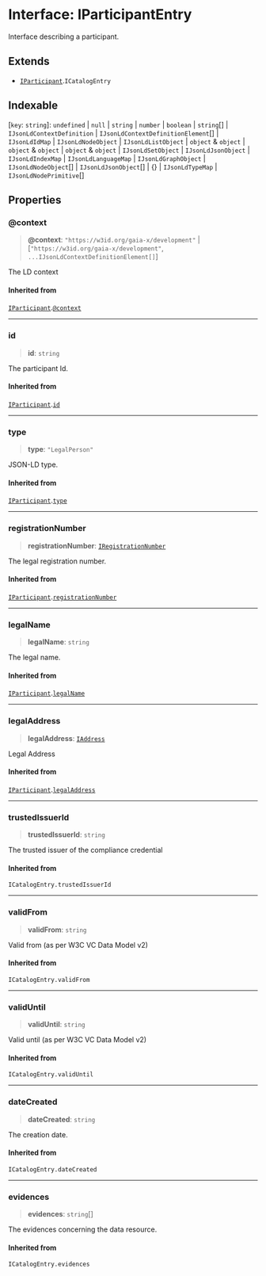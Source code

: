 # Interface: IParticipantEntry

Interface describing a participant.

## Extends

- [`IParticipant`](IParticipant.md).`ICatalogEntry`

## Indexable

\[`key`: `string`\]: `undefined` \| `null` \| `string` \| `number` \| `boolean` \| `string`[] \| `IJsonLdContextDefinition` \| `IJsonLdContextDefinitionElement`[] \| `IJsonLdIdMap` \| `IJsonLdNodeObject` \| `IJsonLdListObject` \| `object` & `object` \| `object` & `object` \| `object` & `object` \| `IJsonLdSetObject` \| `IJsonLdJsonObject` \| `IJsonLdIndexMap` \| `IJsonLdLanguageMap` \| `IJsonLdGraphObject` \| `IJsonLdNodeObject`[] \| `IJsonLdJsonObject`[] \| \{\} \| `IJsonLdTypeMap` \| `IJsonLdNodePrimitive`[]

## Properties

### @context

> **@context**: `"https://w3id.org/gaia-x/development"` \| \[`"https://w3id.org/gaia-x/development"`, `...IJsonLdContextDefinitionElement[]`\]

The LD context

#### Inherited from

[`IParticipant`](IParticipant.md).[`@context`](IParticipant.md#@context)

***

### id

> **id**: `string`

The participant Id.

#### Inherited from

[`IParticipant`](IParticipant.md).[`id`](IParticipant.md#id)

***

### type

> **type**: `"LegalPerson"`

JSON-LD type.

#### Inherited from

[`IParticipant`](IParticipant.md).[`type`](IParticipant.md#type)

***

### registrationNumber

> **registrationNumber**: [`IRegistrationNumber`](IRegistrationNumber.md)

The legal registration number.

#### Inherited from

[`IParticipant`](IParticipant.md).[`registrationNumber`](IParticipant.md#registrationnumber)

***

### legalName

> **legalName**: `string`

The legal name.

#### Inherited from

[`IParticipant`](IParticipant.md).[`legalName`](IParticipant.md#legalname)

***

### legalAddress

> **legalAddress**: [`IAddress`](IAddress.md)

Legal Address

#### Inherited from

[`IParticipant`](IParticipant.md).[`legalAddress`](IParticipant.md#legaladdress)

***

### trustedIssuerId

> **trustedIssuerId**: `string`

The trusted issuer of the compliance credential

#### Inherited from

`ICatalogEntry.trustedIssuerId`

***

### validFrom

> **validFrom**: `string`

Valid from (as per W3C VC Data Model v2)

#### Inherited from

`ICatalogEntry.validFrom`

***

### validUntil

> **validUntil**: `string`

Valid until (as per W3C VC Data Model v2)

#### Inherited from

`ICatalogEntry.validUntil`

***

### dateCreated

> **dateCreated**: `string`

The creation date.

#### Inherited from

`ICatalogEntry.dateCreated`

***

### evidences

> **evidences**: `string`[]

The evidences concerning the data resource.

#### Inherited from

`ICatalogEntry.evidences`
